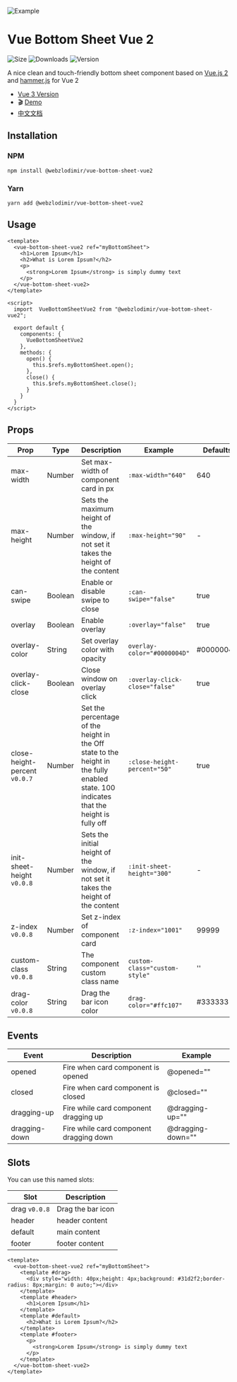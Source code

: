 ![Example](https://bs.vaban.ru/logo.jpg)

# Vue Bottom Sheet Vue 2
![Size](https://img.shields.io/bundlephobia/minzip/@webzlodimir/vue-bottom-sheet-vue2)
![Downloads](https://img.shields.io/npm/dt/@webzlodimir/vue-bottom-sheet-vue2)
![Version](https://img.shields.io/npm/v/@webzlodimir/vue-bottom-sheet-vue2)

A nice clean and touch-friendly bottom sheet component based on [Vue.js 2](https://vuejs.org/) and [hammer.js](https://hammerjs.github.io/) for Vue 2

- [Vue 3 Version](https://github.com/vaban-ru/vue-bottom-sheet)
- :clapper: [Demo](https://bs.vaban.ru/)
- [中文文档](https://github.com/vaban-ru/vue-bottom-sheet-vue2/blob/master/README_CN.MD)

## Installation

### NPM

```
npm install @webzlodimir/vue-bottom-sheet-vue2
```

### Yarn

```
yarn add @webzlodimir/vue-bottom-sheet-vue2
```

## Usage

```vue
<template>
  <vue-bottom-sheet-vue2 ref="myBottomSheet">
    <h1>Lorem Ipsum</h1>
    <h2>What is Lorem Ipsum?</h2>
    <p>
      <strong>Lorem Ipsum</strong> is simply dummy text
    </p>
  </vue-bottom-sheet-vue2>
</template>

<script>
  import  VueBottomSheetVue2 from "@webzlodimir/vue-bottom-sheet-vue2";

  export default {
    components: {
      VueBottomSheetVue2
    },
    methods: {
      open() {
        this.$refs.myBottomSheet.open();
      },
      close() {
        this.$refs.myBottomSheet.close();
      }
    }
  }
</script>
```
## Props

| Prop                          | Type    | Description                                                                                                                            | Example                        | Defaults   |
|-------------------------------|---------|----------------------------------------------------------------------------------------------------------------------------------------|--------------------------------|------------|
| max-width                     | Number  | Set max-width of component card in px                                                                                                  | `:max-width="640"`             | 640        |
| max-height                    | Number  | Sets the maximum height of the window, if not set it takes the height of the content                                                   | `:max-height="90"`             | -          |
| can-swipe                     | Boolean | Enable or disable swipe to close                                                                                                       | `:can-swipe="false"`           | true       |
| overlay                       | Boolean | Enable overlay                                                                                                                         | `:overlay="false"`             | true       |
| overlay-color                 | String  | Set overlay color with opacity                                                                                                         | `overlay-color="#0000004D"`    | #0000004D  |
| overlay-click-close           | Boolean | Close window on overlay click                                                                                                          | `:overlay-click-close="false"` | true       |
| close-height-percent `v0.0.7` | Number  | Set the percentage of the height in the Off state to the height in the fully enabled state. 100 indicates that the height is fully off | `:close-height-percent="50"`   | true       |
| init-sheet-height `v0.0.8`    | Number  | Sets the initial height of the window, if not set it takes the height of the content                                                   | `:init-sheet-height="300"`     | -          |
| z-index `v0.0.8`              | Number  | Set z-index of component card                                                                                                          | `:z-index="1001"`              | 99999      |
| custom-class `v0.0.8`         | String  | The component custom class name                                                                                                        | `custom-class="custom-style"`  | ''         |
| drag-color `v0.0.8`           | String  | Drag the bar icon color                                                                                                                | `drag-color="#ffc107"`         | #333333    |

## Events

| Event         | Description                               | Example               |
|---------------|-------------------------------------------|-----------------------|
| opened        | Fire when card component is opened        | @opened=""            |
| closed        | Fire when card component is closed        | @closed=""            |
| dragging-up   | Fire while card component dragging up     | @dragging-up=""       |
| dragging-down | Fire while card component dragging down   | @dragging-down=""     |

## Slots

You can use this named slots:


| Slot          | Description       | 
|---------------|-------------------|
| drag `v0.0.8` | Drag the bar icon | 
| header        | header content    | 
| default       | main content      |
| footer        | footer content    |

```vue
<template>
  <vue-bottom-sheet-vue2 ref="myBottomSheet">
    <template #drag>
      <div style="width: 40px;height: 4px;background: #31d2f2;border-radius: 8px;margin: 0 auto;"></div>
    </template>
    <template #header>
      <h1>Lorem Ipsum</h1>
    </template>
    <template #default>
      <h2>What is Lorem Ipsum?</h2>
    </template>
    <template #footer>
      <p>
        <strong>Lorem Ipsum</strong> is simply dummy text
      </p>
    </template>
  </vue-bottom-sheet-vue2>
</template>
```
